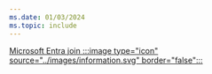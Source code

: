 ```yaml
---
ms.date: 01/03/2024
ms.topic: include
---
```


[Microsoft Entra join :::image type="icon" source="../images/information.svg" border="false":::](../index.md "Devices that are Microsoft Entra joined don't have any dependencies on Active Directory. Only local users accounts and Microsoft Entra users can sign in to these devices")
